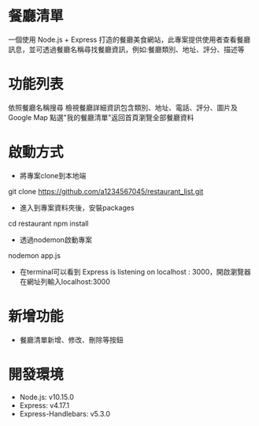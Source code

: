 # 餐廳清單
一個使用 Node.js + Express 打造的餐廳美食網站，此專案提供使用者查看餐廳訊息，並可透過餐廳名稱尋找餐廳資訊，例如:餐廳類別、地址、評分、描述等

# 功能列表
依照餐廳名稱搜尋
檢視餐廳詳細資訊包含類別、地址、電話、評分、圖片及 Google Map
點選"我的餐廳清單"返回首頁瀏覽全部餐廳資料

# 啟動方式
* 將專案clone到本地端

git clone https://github.com/a1234567045/restaurant_list.git

* 進入到專案資料夾後，安裝packages

cd restaurant
npm install

* 透過nodemon啟動專案

nodemon app.js

* 在terminal可以看到 Express is listening on localhost : 3000，開啟瀏覽器在網址列輸入localhost:3000

# 新增功能
* 餐廳清單新增、修改、刪除等按鈕


# 開發環境
* Node.js: v10.15.0
* Express: v4.17.1
* Express-Handlebars: v5.3.0